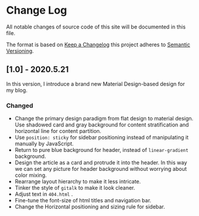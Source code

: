 # Change Log

All notable changes of source code of this site will be documented in this file.

The format is based on [Keep a Changelog](http://keepachangelog.com/en/1.0.0/) this project adheres to [Semantic Versioning](http://semver.org/spec/v2.0.0.html).

## [1.0] - 2020.5.21

In this version, I introduce a brand new Material Design-based design for my blog. 

### Changed

- Change the primary design paradigm from flat design to material design. Use shadowed card and gray background for content stratification and horizontal line for content partition. 
- Use  `position: sticky`  for sidebar positioning instead of manipulating it manually by JavaScript. 
- Return to pure blue background for header, instead of `linear-gradient` background. 
- Design the article as a card and protrude it into the header. In this way we can set any picture for header background without worrying about color mixing. 
- Rearrange layout hierarchy to make it less intricate. 
- Tinker the style of `gitalk` to make it look cleaner. 
- Adjust text in `404.html` .
- Fine-tune the font-size of html titles and navigation bar. 
- Change the Horizontal positioning and sizing rule for sidebar. 

